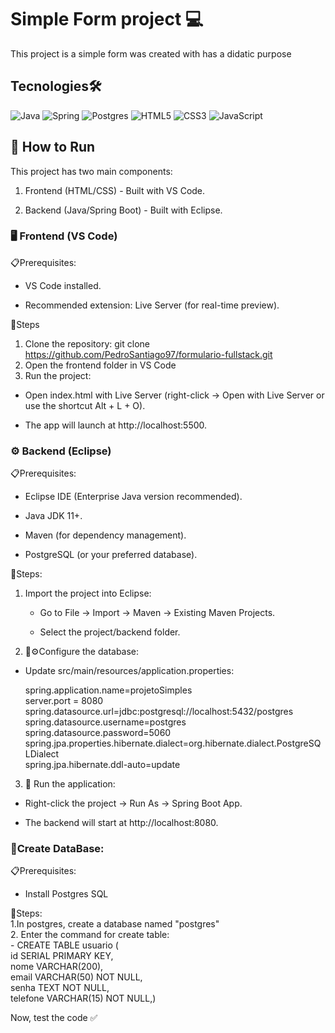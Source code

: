 # Simple Form project 💻

This project is a simple form was created with has a didatic purpose  

## Tecnologies🛠️  
  
![Java](https://img.shields.io/badge/java-%23ED8B00.svg?style=for-the-badge&logo=openjdk&logoColor=white)
![Spring](https://img.shields.io/badge/spring-%236DB33F.svg?style=for-the-badge&logo=spring&logoColor=white)
![Postgres](https://img.shields.io/badge/postgres-%23316192.svg?style=for-the-badge&logo=postgresql&logoColor=white)
![HTML5](https://img.shields.io/badge/html5-%23E34F26.svg?style=for-the-badge&logo=html5&logoColor=white)
![CSS3](https://img.shields.io/badge/css3-%231572B6.svg?style=for-the-badge&logo=css3&logoColor=white)
![JavaScript](https://img.shields.io/badge/javascript-%23323330.svg?style=for-the-badge&logo=javascript&logoColor=%23F7DF1E)  

## 🚀 How to Run  
This project has two main components:  

1. Frontend (HTML/CSS) - Built with VS Code.  

2. Backend (Java/Spring Boot) - Built with Eclipse.  

### 🖥️ Frontend (VS Code)  
📋Prerequisites:  

- VS Code installed.  

- Recommended extension: Live Server (for real-time preview).    

👣Steps
1. Clone the repository:  git clone https://github.com/PedroSantiago97/formulario-fullstack.git
2. Open the frontend folder in VS Code
3. Run the project:  

  - Open index.html with Live Server (right-click → Open with Live Server or use the shortcut Alt + L + O).  

  - The app will launch at http://localhost:5500.  

### ⚙️ Backend (Eclipse)  
📋Prerequisites:  
   - Eclipse IDE (Enterprise Java version recommended).  

   - Java JDK 11+.  

   - Maven (for dependency management).  

   - PostgreSQL (or your preferred database).
  
👣Steps:  
  1. Import the project into Eclipse:  

     - Go to File → Import → Maven → Existing Maven Projects.

     - Select the project/backend folder.

  2. 💾⚙️Configure the database:  
  

  - Update src/main/resources/application.properties:  
  
    spring.application.name=projetoSimples  
    server.port = 8080  
    spring.datasource.url=jdbc:postgresql://localhost:5432/postgres  
    spring.datasource.username=postgres  
    spring.datasource.password=5060  
    spring.jpa.properties.hibernate.dialect=org.hibernate.dialect.PostgreSQLDialect  
    spring.jpa.hibernate.ddl-auto=update  

3. 🚀 Run the application:

- Right-click the project → Run As → Spring Boot App.



- The backend will start at http://localhost:8080.

### 💾Create DataBase:  
📋Prerequisites:
  - Install Postgres SQL

👣Steps:  
  1.In postgres, create a database named "postgres"  
  2. Enter the command for create table:  
    - CREATE TABLE usuario (  
      id SERIAL PRIMARY KEY,  
      nome VARCHAR(200),  
      email VARCHAR(50) NOT NULL,  
      senha TEXT NOT NULL,  
      telefone VARCHAR(15) NOT NULL,)    
      
Now, test the code ✅


